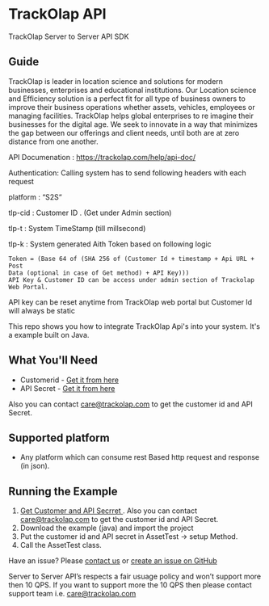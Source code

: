# TrackOlap API
TrackOlap Server to Server API SDK

## Guide

TrackOlap is leader in location science and solutions for modern businesses, enterprises and educational institutions. Our Location science and Efficiency solution is a perfect fit for all type of business owners to improve their business operations whether assets, vehicles, employees or managing facilities. TrackOlap helps global enterprises to re imagine their businesses for the digital age. We seek to innovate in a way that minimizes the gap between our offerings and client needs, until both are at zero distance from one another.

API Documenation : https://trackolap.com/help/api-doc/

Authentication: Calling system has to send following headers with each request

platform : “S2S“

tlp-cid : Customer ID . (Get under Admin section)

tlp-t : System TimeStamp (till millsecond)

tlp-k : System generated Aith Token based on following logic
    
    Token = (Base 64 of (SHA 256 of (Customer Id + timestamp + Api URL + Post
    Data (optional in case of Get method) + API Key)))
    API Key & Customer ID can be access under admin section of Trackolap Web Portal.

API key can be reset anytime from TrackOlap web portal but Customer Id will always be static


This repo shows you how to integrate TrackOlap Api's into your system. It's a example built on Java. 

## What You'll Need

* Customerid - [Get it from here](https://platform.trackolap.com/)  
* API Secret - [Get it from here](https://platform.trackolap.com/)

Also you can contact care@trackolap.com to get the customer id and API Secret.

## Supported platform
* Any platform which can consume rest Based http request and response (in json).

## Running the Example
1. [Get Customer and API Secrret ](https://platform.trackolap.com/). Also you can contact care@trackolap.com to get the customer id and API Secret.
2. Download the example (java) and import the project 
3. Put the customer id and API secret in AssetTest -> setup Method.
4. Call the AssetTest class.

Have an issue? Please [contact us](mailto:care@trackpolap.com) or [create an issue on GitHub](https://github.com/trackolap/api-sdk/issues)

Server to Server API’s respects a fair usuage policy and won’t support more then 10 QPS. If you want to support more the 10 QPS then please contact support team i.e. care@trackolap.com

